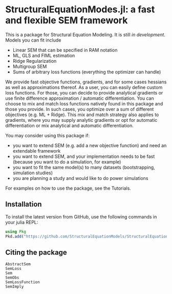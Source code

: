 # StructuralEquationModes.jl: a fast and flexible SEM framework

This is a package for Structural Equation Modeling.
It is still *in development*.
Models you can fit include
- Linear SEM that can be specified in RAM notation
- ML, GLS and FIML estimation
- Ridge Regularization
- Multigroup SEM
- Sums of arbitrary loss functions (everything the optimizer can handle)

We provide fast objective functions, gradients, and for some cases hessians as well as approximations thereof.
As a user, you can easily define custom loss functions.
For those, you can decide to provide analytical gradients or use finite difference approximation / automatic differentiation.
You can choose to mix and match loss functions natively found in this package and those you provide.
In such cases, you optimize over a sum of different objectives (e.g. ML + Ridge).
This mix and match strategy also applies to gradients, where you may supply analytic gradients or opt for automatic differentiation or mix analytical and automatic differentiation.

You may consider using this package if:
- you want to extend SEM (e.g. add a new objective function) and need an extendable framework
- you want to extend SEM, and your implementation needs to be fast (because you want to do a simulation, for example)
- you want to fit the same model(s) to many datasets (bootstrapping, simulation studies)
- you are planning a study and would like to do power simulations

For examples on how to use the package, see the Tutorials.

## Installation

To install the latest version from GitHub, use the following commands in your julia REPL:
```julia
using Pkg
Pkd.add("https://github.com/StructuralEquationModels/StructuralEquationModels.jl")
```

## Citing the package

```@docs
AbstractSem
SemLoss
Sem
SemObs
SemLossFunction
SemImply
```
